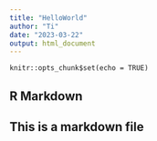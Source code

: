 ```yaml
---
title: "HelloWorld"
author: "Ti"
date: "2023-03-22"
output: html_document
---
```


```{r setup, include=FALSE}
knitr::opts_chunk$set(echo = TRUE)
```

## R Markdown

## This is a markdown file 




```

```


